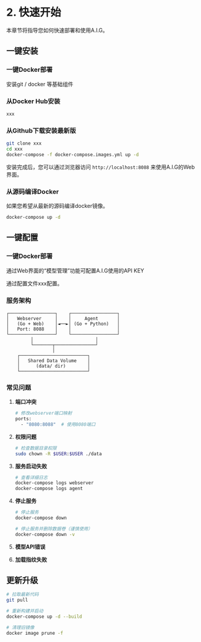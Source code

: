 # 2. 快速开始

本章节将指导您如何快速部署和使用A.I.G。

## 一键安装

### 一键Docker部署


安装git / docker 等基础组件

### 从Docker Hub安装

```bash
xxx
```

### 从Github下载安装最新版

```bash
git clone xxx
cd xxx
docker-compose -f docker-compose.images.yml up -d
```

安装完成后，您可以通过浏览器访问 `http://localhost:8088` 来使用A.I.G的Web界面。

### 从源码编译Docker

如果您希望从最新的源码编译docker镜像。

```bash
docker-compose up -d
```

## 一键配置

### 一键Docker部署

通过Web界面的“模型管理”功能可配置A.I.G使用的API KEY

通过配置文件xxx配置。



### 服务架构

```
┌─────────────────┐    ┌─────────────────┐
│   Webserver     │    │     Agent       │
│   (Go + Web)    │◄──►│ (Go + Python)   │
│   Port: 8088    │    │                 │
└─────────────────┘    └─────────────────┘
         │                       │
         └───────┬───────────────┘
                 │
    ┌─────────────────────────┐
    │   Shared Data Volume    │
    │      (data/ dir)        │
    └─────────────────────────┘
```



### 常见问题

1. **端口冲突**
   ```bash
   # 修改webserver端口映射
   ports:
     - "8080:8088"  # 使用8080端口
   ```

2. **权限问题**
   ```bash
   # 检查数据目录权限
   sudo chown -R $USER:$USER ./data
   ```

3. **服务启动失败**
   ```bash
   # 查看详细日志
   docker-compose logs webserver
   docker-compose logs agent
   ```

4. **停止服务**
    ```bash
    # 停止服务
    docker-compose down

    # 停止服务并删除数据卷（谨慎使用）
    docker-compose down -v
    ```

5. **模型API错误**

6. **加载指纹失败**


## 更新升级

```bash
# 拉取最新代码
git pull

# 重新构建并启动
docker-compose up -d --build

# 清理旧镜像
docker image prune -f
``` 



